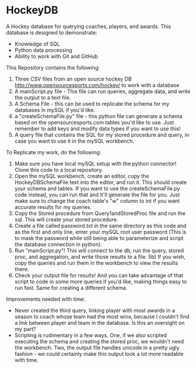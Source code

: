 # HockeyDB
A Hockey database for querying coaches, players, and awards.
This database is designed to demonstrate:
- Knowledge of SQL
- Python data processing
- Ability to work with Git and GitHub

This Repository contains the following:
1) Three CSV files from an open source hockey DB http://www.opensourcesports.com/hockey/ to work with a database
2) A mainScript.py file - This file can run queries, aggregate data, and write the output to a text file.
3) A Schema File - this can be used to replicate the schema for my databases in mySQL if you'd like.
4) a "createSchemaFile.py" file - this python file can generate a schema based on the opensourcesports.com tables you'd like to use. Just remember to add keys and modify data types if you want to use this!
5) A query file that contains the SQL for my stored procedure and query, in case you want to use it in the mySQL workbench. 

To Replicate my work, do the following:
1) Make sure you have local mySQL setup with the python connector! Clone this code to a local repository.
2) Open the mySQL workbench, create an editor, copy the HockeyDBSchemaFile text into the editor, and run it. This should create your schema and tables. If you want to use the createSchemaFile.py code instead, you can run that and it'll generate the file for you. Just make sure to change the coach table's "w" column to int if you want accurate results for my queries.
3) Copy the Stored procedure from Query1andStoredProc file and run the sql. This will create your stored procedure.
4) Create a file called password.txt in the same directory as this code and as the first and only line, enter your mySQL root user password (This is to mask the password while still being able to parameterize and script the database connection in python).
5) Run "mainScript.py"! This will connect to the db, run the query, stored proc, and aggregation, and write those results to a file.
5b) If you wish, copy the queries and run them in the workbench to view the results there.
6) Check your output file for results! And you can take advantage of that script to code in some more queries if you'd like, making things easy to run fast. Same for creating a different schema.

Improvements needed with time:
- Never created the third query, linking player with most awards in a season to coach whose team had the most wins, because I couldn't find a link between player and team in the database. Is this an oversight on my part?
- Scripting is rudimentary in a few ways. One, if we also scripted executing the schema and creating the stored proc, we wouldn't need the workbench. Two, the output file handles unicode in a pretty ugly fashion - we could certainly make this output look a lot more readable with time.

